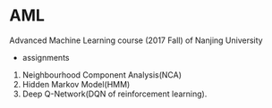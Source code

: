 # AML
Advanced Machine Learning course (2017 Fall) of Nanjing University
  * assignments
1. Neighbourhood Component Analysis(NCA)
2. Hidden Markov Model(HMM)
3. Deep Q-Network(DQN of reinforcement learning).


